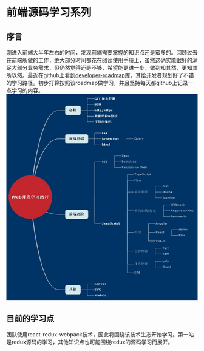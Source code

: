 # 前端源码学习系列

## 序言
刚进入前端大半年左右的时间，发现前端需要掌握的知识点还是蛮多的。回顾过去在前端所做的工作，绝大部分时间都花在阅读使用手册上，虽然这确实能很好的满足大部分业务需求，但仍然觉得还是不够，希望能更进一步，做到知其然，更知其所以然。最近在github上看到[developer-roadmap](https://github.com/kamranahmedse/developer-roadmap)库，其给开发者规划好了不错的学习路径。初步打算按照该roadmap做学习，并且坚持每天都github上记录一点学习的内容。
![思维导图](./web-road-map.jpg)
## 目前的学习点
团队使用react-redux-webpack技术，因此将围绕该技术生态开始学习。第一站是redux源码的学习，其他知识点也可能围绕redux的源码学习而展开。

